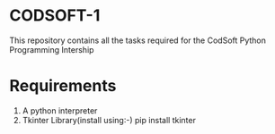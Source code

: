 # CODSOFT-1
This repository contains all the tasks required for the CodSoft Python Programming Intership
# Requirements
1. A python interpreter
2. Tkinter Library(install using:-) pip install tkinter
   
